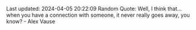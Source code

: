 Last updated: 2024-04-05 20:22:09
Random Quote: Well, I think that... when you have a connection with someone, it never really goes away, you know? - Alex Vause